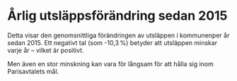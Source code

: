 # Årlig utsläppsförändring sedan 2015

Detta visar den genomsnittliga förändringen av utsläppen i kommunenper år sedan 2015. Ett negativt tal (som -10,3 %) betyder att utsläppen minskar varje år – vilket är positivt.

Men även en stor minskning kan vara för långsam för att hålla sig inom Parisavtalets mål.
